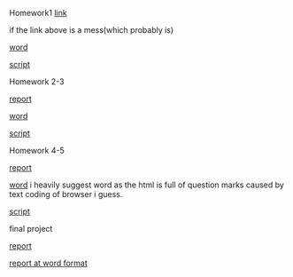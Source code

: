 Homework1
[link](files/ie360hw1.html)

if the link above is a mess(which probably is)


[word](files/hw1/ie360hw1.docx)


[script](files/ie360backup.txt)

Homework 2-3

[report](files/hw2/IE360Homework2.htm)

[word](files/hw2/IE360Homework2word.docx)

[script](files/hw2/scripthw2.txt)

Homework 4-5

[report](files/hw45/hw45report.htm)

[word](files/hw45/hw45report.docx) i heavily suggest word as the html is full of question marks caused by text coding of browser i guess.

[script](files/hw45/ie360hw45.txt)

final project

[report](files/ie360project/Rapor360proje.htm)

[report at word format](files/ie360project/Rapor360proje.docx)

